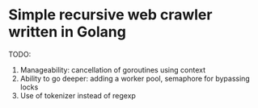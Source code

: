 # Simple recursive web crawler written in Golang

TODO:
1. Manageability: cancellation of goroutines using context
2. Ability to go deeper: adding a worker pool, semaphore for bypassing locks
3. Use of tokenizer instead of regexp
